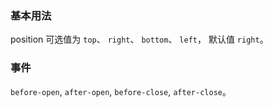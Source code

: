 <script setup>
import BaseExample from "../../examples/drawer/base.vue"
import BaseExampleCode from "../../examples/drawer/base.vue?raw"

import ListenersExample from "../../examples/drawer/listeners.vue"
import ListenersExampleCode from "../../examples/drawer/listeners.vue?raw"
</script>

### 基本用法

position 可选值为 `top`、 `right`、 `bottom`、 `left`， 默认值 `right`。

<ExamplePreview :code="BaseExampleCode">
  <BaseExample />
</ExamplePreview>

### 事件

`before-open`, `after-open`, `before-close`, `after-close`。

<ExamplePreview :code="ListenersExampleCode">
  <ListenersExample />
</ExamplePreview>

